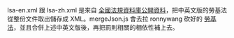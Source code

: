 lsa-en.xml 跟 lsa-zh.xml 是來自 [全國法規資料庫公開資料](http://law.moj.gov.tw/PublicData/DevelopGuide.aspx)，把中英文版的勞基法從整份文件取出儲存成 XML。mergeJson.js 會去拉 ronnywang 砍好的 [勞基法](https://github.com/ronnywang/tw-law-corpus/blob/json/%E5%8B%9E%E5%8B%95%E4%BA%BA%E5%8A%9B/%E5%8B%9E%E5%8B%95%E5%9F%BA%E6%BA%96/%E5%8B%9E%E5%8B%95%E5%9F%BA%E6%BA%96%E6%B3%95.json)，並且合併上述中英文版後，再把罰則相關的相依性補上去。
